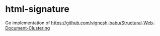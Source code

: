 # html-signature

Go implementation of https://github.com/vignesh-babu/Structural-Web-Document-Clustering
